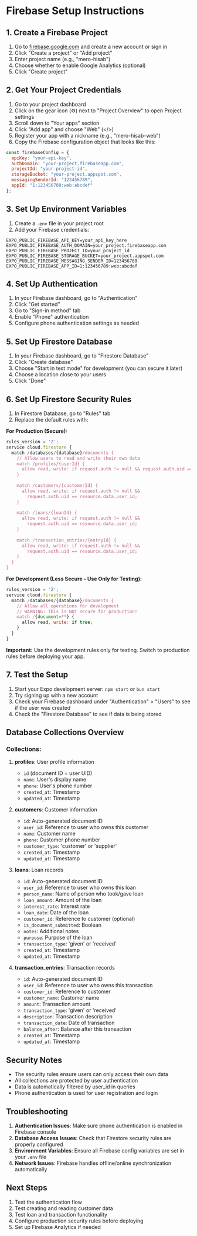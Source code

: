 # Firebase Setup Instructions

## 1. Create a Firebase Project

1. Go to [firebase.google.com](https://firebase.google.com) and create a new account or sign in
2. Click "Create a project" or "Add project"
3. Enter project name (e.g., "mero-hisab")
4. Choose whether to enable Google Analytics (optional)
5. Click "Create project"

## 2. Get Your Project Credentials

1. Go to your project dashboard
2. Click on the gear icon (⚙️) next to "Project Overview" to open Project settings
3. Scroll down to "Your apps" section
4. Click "Add app" and choose "Web" (</>) 
5. Register your app with a nickname (e.g., "mero-hisab-web")
6. Copy the Firebase configuration object that looks like this:

```javascript
const firebaseConfig = {
  apiKey: "your-api-key",
  authDomain: "your-project.firebaseapp.com",
  projectId: "your-project-id",
  storageBucket: "your-project.appspot.com",
  messagingSenderId: "123456789",
  appId: "1:123456789:web:abcdef"
};
```

## 3. Set Up Environment Variables

1. Create a `.env` file in your project root
2. Add your Firebase credentials:

```env
EXPO_PUBLIC_FIREBASE_API_KEY=your_api_key_here
EXPO_PUBLIC_FIREBASE_AUTH_DOMAIN=your_project.firebaseapp.com
EXPO_PUBLIC_FIREBASE_PROJECT_ID=your_project_id
EXPO_PUBLIC_FIREBASE_STORAGE_BUCKET=your_project.appspot.com
EXPO_PUBLIC_FIREBASE_MESSAGING_SENDER_ID=123456789
EXPO_PUBLIC_FIREBASE_APP_ID=1:123456789:web:abcdef
```

## 4. Set Up Authentication

1. In your Firebase dashboard, go to "Authentication"
2. Click "Get started"
3. Go to "Sign-in method" tab
4. Enable "Phone" authentication
5. Configure phone authentication settings as needed

## 5. Set Up Firestore Database

1. In your Firebase dashboard, go to "Firestore Database"
2. Click "Create database"
3. Choose "Start in test mode" for development (you can secure it later)
4. Choose a location close to your users
5. Click "Done"

## 6. Set Up Firestore Security Rules

1. In Firestore Database, go to "Rules" tab
2. Replace the default rules with:

**For Production (Secure):**
```javascript
rules_version = '2';
service cloud.firestore {
  match /databases/{database}/documents {
    // Allow users to read and write their own data
    match /profiles/{userId} {
      allow read, write: if request.auth != null && request.auth.uid == userId;
    }
    
    match /customers/{customerId} {
      allow read, write: if request.auth != null && 
        request.auth.uid == resource.data.user_id;
    }
    
    match /loans/{loanId} {
      allow read, write: if request.auth != null && 
        request.auth.uid == resource.data.user_id;
    }
    
    match /transaction_entries/{entryId} {
      allow read, write: if request.auth != null && 
        request.auth.uid == resource.data.user_id;
    }
  }
}
```

**For Development (Less Secure - Use Only for Testing):**
```javascript
rules_version = '2';
service cloud.firestore {
  match /databases/{database}/documents {
    // Allow all operations for development
    // WARNING: This is NOT secure for production!
    match /{document=**} {
      allow read, write: if true;
    }
  }
}
```

**Important:** Use the development rules only for testing. Switch to production rules before deploying your app.

## 7. Test the Setup

1. Start your Expo development server: `npm start` or `bun start`
2. Try signing up with a new account
3. Check your Firebase dashboard under "Authentication" > "Users" to see if the user was created
4. Check the "Firestore Database" to see if data is being stored

## Database Collections Overview

### Collections:

1. **profiles**: User profile information
   - `id` (document ID = user UID)
   - `name`: User's display name
   - `phone`: User's phone number
   - `created_at`: Timestamp
   - `updated_at`: Timestamp

2. **customers**: Customer information
   - `id`: Auto-generated document ID
   - `user_id`: Reference to user who owns this customer
   - `name`: Customer name
   - `phone`: Customer phone number
   - `customer_type`: 'customer' or 'supplier'
   - `created_at`: Timestamp
   - `updated_at`: Timestamp

3. **loans**: Loan records
   - `id`: Auto-generated document ID
   - `user_id`: Reference to user who owns this loan
   - `person_name`: Name of person who took/gave loan
   - `loan_amount`: Amount of the loan
   - `interest_rate`: Interest rate
   - `loan_date`: Date of the loan
   - `customer_id`: Reference to customer (optional)
   - `is_document_submitted`: Boolean
   - `notes`: Additional notes
   - `purpose`: Purpose of the loan
   - `transaction_type`: 'given' or 'received'
   - `created_at`: Timestamp
   - `updated_at`: Timestamp

4. **transaction_entries**: Transaction records
   - `id`: Auto-generated document ID
   - `user_id`: Reference to user who owns this transaction
   - `customer_id`: Reference to customer
   - `customer_name`: Customer name
   - `amount`: Transaction amount
   - `transaction_type`: 'given' or 'received'
   - `description`: Transaction description
   - `transaction_date`: Date of transaction
   - `balance_after`: Balance after this transaction
   - `created_at`: Timestamp
   - `updated_at`: Timestamp

## Security Notes

- The security rules ensure users can only access their own data
- All collections are protected by user authentication
- Data is automatically filtered by user_id in queries
- Phone authentication is used for user registration and login

## Troubleshooting

1. **Authentication Issues**: Make sure phone authentication is enabled in Firebase console
2. **Database Access Issues**: Check that Firestore security rules are properly configured
3. **Environment Variables**: Ensure all Firebase config variables are set in your `.env` file
4. **Network Issues**: Firebase handles offline/online synchronization automatically

## Next Steps

1. Test the authentication flow
2. Test creating and reading customer data
3. Test loan and transaction functionality
4. Configure production security rules before deploying
5. Set up Firebase Analytics if needed 